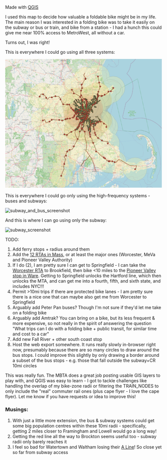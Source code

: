 Made with [QGIS](https://qgis.org/)

I used this map to decide how valuable a foldable bike might be in my life. The main reason I was interested in a folding bike was to take it easily on the subway or bus or train, and bike from a station - I had a hunch this could give me near 100% access to MetroWest, all without a car.

Turns out, I was right!

This is everywhere I could go using all three systems:

![bikemap_screenshot](./screenshots/bikemap_screenshot.png)

This is everywhere I could go only using the high-frequency systems - buses and subways:

![subway_and_bus_screenshot](./screenshots/subway_and_bus_screenshot.png)

And this is where I can go using only the subway:

![subway_screenshot](./screenshots/subway_screenshot.png)

TODO:

1. Add ferry stops + radius around them
2. Add the [12 RTAs in Mass](https://www.mass.gov/info-details/public-transportation-in-massachusetts#regional-transit-authorities-), or at least the major ones (Worcester, MeVa and Pioneer Valley Authority)
3. If I do (2), I am pretty sure I can get to Springfield - I can take the [Worcester RTA](https://wrtamain.wpengine.com/routes-schedules/) to Brookfield, then bike <10 miles to the [Pioneer Valley stop in Ware](https://www.arcgis.com/apps/mapviewer/index.html?webmap=02d27b4a3f4b4dfcb5c4a36087eac30a). Getting to Springfield unlocks the Hartford line, which then unlocks the MTA, and can get me into a fourth, fifth, and sixth state, and includes NYC!!!
4. Permit >10mi trips if there are protected bike lanes - I am pretty sure there is a nice one that can maybe also get me from Worcester to Springfield
5. Arguably add Peter Pan buses? Though I'm not sure if they'd let me take on a folding bike
6. Arguably add Amtrak? You can bring on a bike, but its less frequent & more expensive, so not really in the spirit of answering the question "What trips can I do with a folding bike + public transit, for similar time and cost to a car"
7. Add new Fall River + other south coast stop
8. Host the web export somewhere. It runs really slowly in-browser right now, presumably  because there are so many circles to draw around the bus stops. I could improve this slightly by only drawing a border around a subset of the bus stops - e.g. those that fall outside the subway+CR 10mi circles

This was really fun. The MBTA does a great job posting usable GIS layers to play with, and QGIS was easy to learn - I got to tackle challenges like handling the overlap of my bike-zone radii or filtering the TRAIN_NODES to only include the "real" commuter rail ones (plus cape flyer - I love the cape flyer). Let me know if you have requests or idea to improve this!

### Musings:

1. With just a little more extension, the bus & subway systems could get some big population centres within these 10mi radii - specifically, getting 2 miles closer to Framingham and Lowell would go a long way!
2. Getting the red line all the way to Brockton seems useful too - subway radii only barely reaches it
3. I feel so bad for Watertown and Waltham losing their [A Line](https://en.wikipedia.org/wiki/Green_Line_(MBTA)#Former_branches)! So close yet so far from subway access
